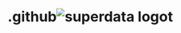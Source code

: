 # .github![superdata logot](https://user-images.githubusercontent.com/5947268/188330594-4fa06932-a77a-49e2-af1c-abd73345351c.png)

